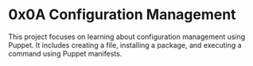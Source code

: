 # 0x0A Configuration Management

This project focuses on learning about configuration management using Puppet. It includes creating a file, installing a package, and executing a command using Puppet manifests.
